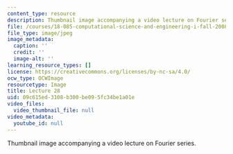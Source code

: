```yaml
---
content_type: resource
description: Thumbnail image accompanying a video lecture on Fourier series.
file: /courses/18-085-computational-science-and-engineering-i-fall-2008/09c615ed3108b300be095fc34be1a01e_28.jpg
file_type: image/jpeg
image_metadata:
  caption: ''
  credit: ''
  image-alt: ''
learning_resource_types: []
license: https://creativecommons.org/licenses/by-nc-sa/4.0/
ocw_type: OCWImage
resourcetype: Image
title: Lecture 28
uid: 09c615ed-3108-b300-be09-5fc34be1a01e
video_files:
  video_thumbnail_file: null
video_metadata:
  youtube_id: null
---
```

Thumbnail image accompanying a video lecture on Fourier series.